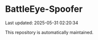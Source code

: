# BattleEye-Spoofer

Last updated: 2025-05-31 02:20:34

This repository is automatically maintained.
